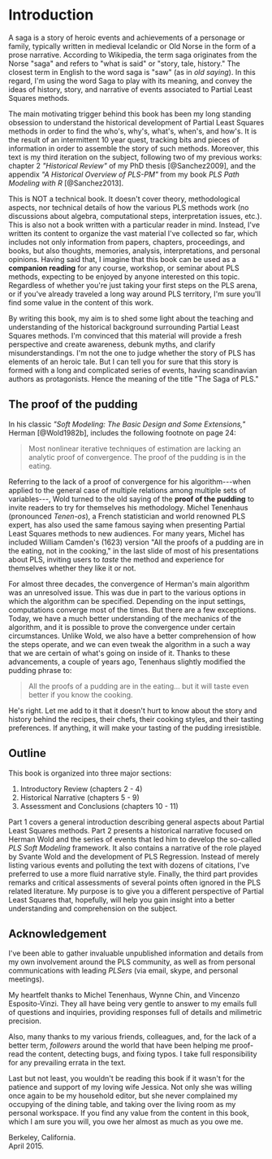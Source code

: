 # Introduction

A saga is a story of heroic events and achievements of a personage or family, typically written in medieval Icelandic or Old Norse in the form of a prose narrative. According to Wikipedia, the term saga originates from the Norse "saga" and refers to "what is said" or "story, tale, history." The closest term in English to the word saga is "saw" (as in _old saying_). In this regard, I'm using the word Saga to play with its meaning, and convey the ideas of history, story, and narrative of events associated to Partial Least Squares methods.

The main motivating trigger behind this book has been my long standing obsession to understand the historical development of Partial Least Squares methods in order to find the who's, why's, what's, when's, and how's. It is the result of an intermittent 10 year quest, tracking bits and pieces of information in order to assemble the story of such methods. Moreover, this text is my third iteration on the subject, following two of my previous works: chapter 2 _"Historical Review"_ of my PhD thesis [@Sanchez2009], and the appendix _"A Historical Overview of PLS-PM"_ from my book _PLS Path Modeling with R_ [@Sanchez2013]. 

This is NOT a technical book. It doesn't cover theory, methodological aspects, nor technical details of how the various PLS methods work (no discussions about algebra, computational steps, interpretation issues, etc.). This is also not a book written with a particular reader in mind. Instead, I've written its content to organize the vast material I've collected so far, which includes not only information from papers, chapters, proceedings, and books, but also thoughts, memories, analysis, interpretations, and personal opinions. Having said that, I imagine that this book can be used as a __companion reading__ for any course, workshop, or seminar about PLS methods, expecting to be enjoyed by anyone interested on this topic. Regardless of whether you're just taking your first steps on the PLS arena, or if you've already traveled a long way around PLS territory, I'm sure you'll find some value in the content of this work.

By writing this book, my aim is to shed some light about the teaching and understanding of the historical background surrounding Partial Least Squares methods. I'm convinced that this material will provide a fresh perspective and create awareness, debunk myths, and clarify misunderstandings. I'm not the one to judge whether the story of PLS has elements of an heroic tale. But I can tell you for sure that this story is formed with a long and complicated series of events, having scandinavian authors as protagonists. Hence the meaning of the title "The Saga of PLS."


## The proof of the pudding

In his classic _"Soft Modeling: The Basic Design and Some Extensions,"_ Herman  [@Wold1982b], includes the following footnote on page 24: 

> Most nonlinear iterative techniques of estimation are lacking an analytic proof of convergence. The proof of the pudding is in the eating. 

Referring to the lack of a proof of convergence for his algorithm---when applied to the general case of multiple relations among multiple sets of variables---, Wold turned to the old saying of the __proof of the pudding__ to invite readers to try for themselves his methodology. Michel Tenenhaus (pronounced _Tenen-os_), a French statistician and world renowned PLS expert, has also used the same famous saying when presenting Partial Least Squares methods to new audiences. For many years, Michel has included William Camden's (1623) version "All the proofs of a pudding are in the eating, not in the cooking," in the last slide of most of his presentations about PLS, inviting users to _taste_ the method and experience for themselves whether they like it or not. 

For almost three decades, the convergence of Herman's main algorithm was an unresolved issue. This was due in part to the various options in which the algorithm can be specified. Depending on the input settings, computations converge most of the times. But there are a few exceptions. Today, we have a much better understanding of the mechanics of the algorithm, and it is possible to prove the convergence under certain circumstances. Unlike Wold, we also have a better comprehension of how the steps operate, and we can even tweak the algorithm in a such a way that we are certain of what's going on inside of it. Thanks to these advancements, a couple of years ago, Tenenhaus slightly modified the pudding phrase to:

> All the proofs of a pudding are in the eating... but it will taste even better if you know the cooking.

He's right. Let me add to it that it doesn't hurt to know about the story and history behind the recipes, their chefs, their cooking styles, and their tasting preferences. If anything, it will make your tasting of the pudding irresistible. 


## Outline

This book is organized into three major sections:

1. Introductory Review (chapters 2 - 4)
2. Historical Narrative (chapters 5 - 9)
3. Assessment and Conclusions (chapters 10 - 11)

Part 1 covers a general introduction describing general aspects about Partial Least Squares methods. Part 2 presents a historical narrative focused on Herman Wold and the series of events that led him to develop the so-called _PLS Soft Modeling_ framework. It also contains a narrative of the role played by Svante Wold and the development of PLS Regression. Instead of merely listing various events and polluting the text with dozens of citations, I've preferred to use a more fluid narrative style. Finally, the third part provides remarks and critical assessments of several points often ignored in the PLS related literature. My purpose is to give you a different perspective of Partial Least Squares that, hopefully, will help you gain insight into a better understanding and comprehension on the subject.


## Acknowledgement

I've been able to gather invaluable unpublished information and details from my own involvement around the PLS community, as well as from personal communications with leading _PLSers_ (via email, skype, and personal meetings). 

My heartfelt thanks to Michel Tenenhaus, Wynne Chin, and Vincenzo Esposito-Vinzi. They all have being very gentle to answer to my emails full of questions and inquiries, providing responses full of details and milimetric precision.  

Also, many thanks to my various friends, colleagues, and, for the lack of a better term, _followers_ around the world that have been helping me proof-read the content, detecting bugs, and fixing typos. I take full responsibility for any prevailing errata in the text.

Last but not least, you wouldn't be reading this book if it wasn't for the patience and support of my loving wife Jessica. Not only she was willing once again to be my household editor, but she never complained my occupying of the dining table, and taking over the living room as my personal workspace. If you find any value from the content in this book, which I am sure you will, you owe her almost as much as you owe me.

Berkeley, California. <br>
April 2015.

